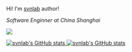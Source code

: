 <!--
**svnlab/svnlab** is a ✨ _special_ ✨ repository because its `README.md` (this file) appears on your GitHub profile.
Here are some ideas to get you started:
- 🔭 I’m currently working on ...
- 🌱 I’m currently learning ...
- 👯 I’m looking to collaborate on ...
- 🤔 I’m looking for help with ...
- 💬 Ask me about ...
- 📫 How to reach me: ...
- 😄 Pronouns: ...
- ⚡ Fun fact: ...
-->

Hi! I'm <a href="https://svnlab.github.io/">svnlab</a> author!
<p><em>Software Enginner at China Shanghai </em></p>

![](http://antzuhl.cn:4000/get/@svnlab.readme)

<p align="left">
<a href="https://github.com/svnlab">

  ![svnlab's GitHub stats](https://github-readme-stats-eight-theta.vercel.app/api/top-langs/?username=svnlab&layout=compact&langs_count=10&theme=buefy)
  ![svnlab's GitHub stats](https://github-readme-stats.vercel.app/api?username=svnlab&show_icons=true&count_private=true&theme=buefy&include_all_commits=true)
</a>
</p>
